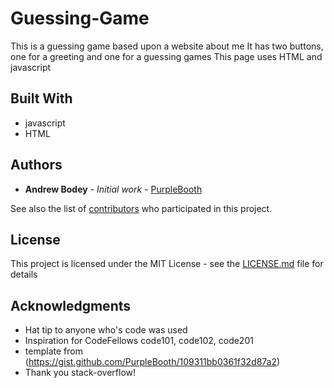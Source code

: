 # Guessing-Game

This is a guessing game based upon a website about me
It has two buttons, one for a greeting and one for a guessing games
This page uses HTML and javascript


## Built With

* javascript
* HTML


## Authors

* **Andrew Bodey** - *Initial work* - [PurpleBooth](https://github.com/PurpleBooth)

See also the list of [contributors](https://github.com/your/project/contributors) who participated in this project.

## License

This project is licensed under the MIT License - see the [LICENSE.md](LICENSE.md) file for details

## Acknowledgments

* Hat tip to anyone who's code was used
* Inspiration for CodeFellows code101, code102, code201
* template from (https://gist.github.com/PurpleBooth/109311bb0361f32d87a2)
* Thank you stack-overflow!
